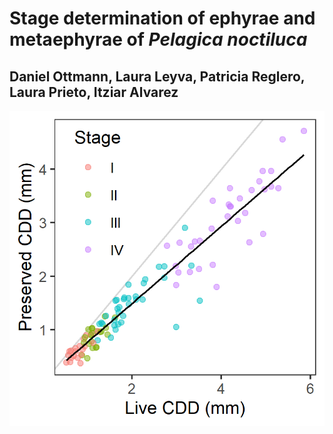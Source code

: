 # Stage determination of ephyrae and metaephyrae of *Pelagica noctiluca*
## Daniel Ottmann, Laura Leyva, Patricia Reglero, Laura Prieto, Itziar Alvarez

![alt text](https://github.com/dottmann/pelagia_ephyrae_stage_determination/blob/master/plots/shrinkage.png)
